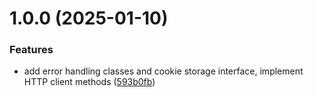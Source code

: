 # 1.0.0 (2025-01-10)


### Features

* add error handling classes and cookie storage interface, implement HTTP client methods ([593b0fb](https://github.com/trustedshops-public/cot-js-integration-library/commit/593b0fbe1297a8947e154ded1a872ea7bd1ec916))
